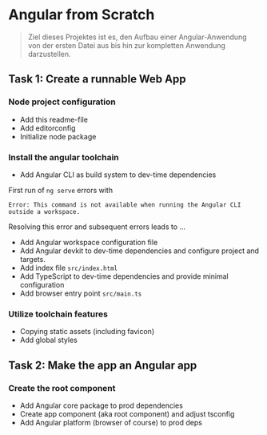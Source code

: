 # Angular from Scratch

> Ziel dieses Projektes ist es, den Aufbau einer Angular-Anwendung von der ersten Datei aus
> bis hin zur kompletten Anwendung darzustellen.

## Task 1: Create a runnable Web App

### Node project configuration

- Add this readme-file
- Add editorconfig
- Initialize node package

### Install the angular toolchain

- Add Angular CLI as build system to dev-time dependencies

First run of `ng serve` errors with

    Error: This command is not available when running the Angular CLI outside a workspace.

Resolving this error and subsequent errors leads to ...

- Add Angular workspace configuration file
- Add Angular devkit to dev-time dependencies and configure project and targets.
- Add index file `src/index.html`
- Add TypeScript to dev-time dependencies and provide minimal configuration
- Add browser entry point `src/main.ts`

### Utilize toolchain features

- Copying static assets (including favicon)
- Add global styles

## Task 2: Make the app an Angular app

### Create the root component

- Add Angular core package to prod dependencies
- Create app component (aka root component) and adjust tsconfig
- Add Angular platform (browser of course) to prod deps
